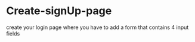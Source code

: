 # Create-signUp-page
create your login page where you have to add a form that contains 4 input fields 
